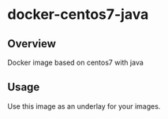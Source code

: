 # docker-centos7-java

## Overview
Docker image based on centos7 with java

## Usage
Use this image as an underlay for your images.
